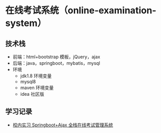 <!--
 * @Author: wztlink1013
 * @Date: 2022-03-04 18:09:11
 * @LastEditTime: 2022-04-12 21:48:11
 * @Description:
-->

# 在线考试系统（online-examination-system）

## 技术栈

- 前端：html+bootstrap 模板，jQuery，ajax
- 后端：java，springboot，mybatis，mysql
- 环境
  - jdk1.8 环境变量
  - mysql8
  - maven 环境变量
  - idea 社区版

## 学习记录

- [校内实习 Springboot+Ajax 全栈在线考试管理系统](https://www.yuque.com/wztlink1013/blog/aeavli)
